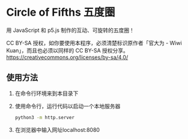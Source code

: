 # Circle of Fifths 五度圈
用 JavaScript 和 p5.js 制作的互动、可旋转的五度圈！

CC BY-SA 授权，如你要使用本程序，必须清楚标识原作者「官大为 - Wiwi Kuan」，而且也必须以同样的 CC BY-SA 授权分享。
https://creativecommons.org/licenses/by-sa/4.0/

## 使用方法

1. 在命令行环境来到本目录下
2. 使用命令行，运行代码以启动一个本地服务器

    ```bash
    python3 -m http.server
    ```
    
3. 在浏览器中输入网址localhost:8080
